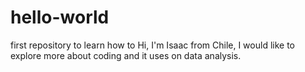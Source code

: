 # hello-world
first repository to learn how to
Hi, I'm Isaac from Chile, I would like to explore more about coding and it uses on data analysis.

